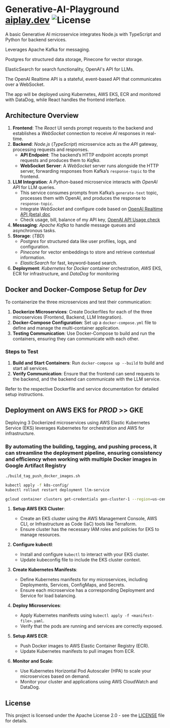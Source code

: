 # Generative-AI-Playground [aiplay.dev](https://aiplay.dev/) ![License](https://img.shields.io/badge/license-Apache%202.0-blue.svg)

A basic Generative AI microservice integrates Node.js with TypeScript and Python for backend services.

Leverages Apache Kafka for messaging.

Postgres for structured data storage, Pinecone for vector storage.

ElasticSearch for search functionality, OpenAI's API for LLMs.

The OpenAI Realtime API is a stateful, event-based API that communicates over a WebSocket.

The app will be deployed using Kubernetes, AWS EKS, ECR and monitored with DataDog, while React handles the frontend interface.

## Architecture Overview

1. **Frontend**: The _React_ UI sends prompt requests to the backend and establishes a _WebSocket_ connection to receive _AI_ responses in real-time.
2. **Backend**: _Node.js_ (_TypeScript_) microservice acts as the _API_ gateway, processing requests and responses.
   - **API Endpoint**: The backend’s HTTP endpoint accepts prompt requests and produces them to _Kafka_.
   - **WebSocket Server**: A _WebSocket_ server runs alongside the HTTP server, forwarding responses from Kafka’s `response-topic` to the frontend.
3. **LLM Integration**: A _Python_-based microservice interacts with _OpenAI API_ for LLM queries.
   - This service consumes prompts from Kafka’s `generate-text` topic, processes them with OpenAI, and produces the response to `response-topic`.
   - Integrate _WebSocket_ and configure code based on [OpenAI Realtime API (beta) doc](https://platform.openai.com/docs/guides/realtime/overview)
   - Check usage, bill, balance of my API key, [OpenAI API Usage check](https://platform.openai.com/settings/organization/usage)
4. **Messaging**: _Apache Kafka_ to handle message queues and asynchronous tasks.
5. **Storage**: (_TBD_)
   - _Postgres_ for structured data like user profiles, logs, and configuration.
   - _Pinecone_ for vector embeddings to store and retrieve contextual information.
   - _ElasticSearch_ for fast, keyword-based search.
6. **Deployment**: _Kubernetes_ for _Docker_ container orchestration, _AWS_ EKS, ECR for infrastructure, and _DataDog_ for monitoring

## Docker and Docker-Compose Setup for _Dev_

To containerize the three microservices and test their communication:

1. **Dockerize Microservices**: Create Dockerfiles for each of the three microservices (Frontend, Backend, LLM Integration).
2. **Docker-Compose Configuration**: Set up a `docker-compose.yml` file to define and manage the multi-container application.
3. **Testing Communication**: Use Docker-Compose to build and run the containers, ensuring they can communicate with each other.

### Steps to Test

1. **Build and Start Containers**: Run `docker-compose up --build` to build and start all services.
2. **Verify Communication**: Ensure that the frontend can send requests to the backend, and the backend can communicate with the LLM service.

Refer to the respective Dockerfile and service documentation for detailed setup instructions.

## Deployment on AWS EKS for _PROD_ >> GKE

Deploying 3 Dockerized microservices using AWS Elastic Kubernetes Service (EKS) leverages Kubernetes for orchestration and AWS for infrastructure.

### By automating the building, tagging, and pushing process, it can streamline the deployment pipeline, ensuring consistency and efficiency when working with multiple Docker images in Google Artifact Registry

```bash
./build_tag_push_docker_images.sh

kubectl apply -f k8s-config/
kubectl rollout restart deployment llm-service

gcloud container clusters get-credentials gen-cluster-1 --region=us-central1

```

1. **Setup AWS EKS Cluster**:

   - Create an EKS cluster using the AWS Management Console, AWS CLI, or Infrastructure as Code (IaC) tools like Terraform.
   - Ensure cluster has the necessary IAM roles and policies for EKS to manage resources.

2. **Configure kubectl**:

   - Install and configure `kubectl` to interact with your EKS cluster.
   - Update kubeconfig file to include the EKS cluster context.

3. **Create Kubernetes Manifests**:

   - Define Kubernetes manifests for my microservices, including Deployments, Services, ConfigMaps, and Secrets.
   - Ensure each microservice has a corresponding Deployment and Service for load balancing.

4. **Deploy Microservices**:

   - Apply Kubernetes manifests using `kubectl apply -f <manifest-file>.yaml`.
   - Verify that the pods are running and services are correctly exposed.

5. **Setup AWS ECR**:

   - Push Docker images to AWS Elastic Container Registry (ECR).
   - Update Kubernetes manifests to pull images from ECR.

6. **Monitor and Scale**:
   - Use Kubernetes Horizontal Pod Autoscaler (HPA) to scale your microservices based on demand.
   - Monitor your cluster and applications using AWS CloudWatch and DataDog.

## License

This project is licensed under the Apache License 2.0 - see the [LICENSE](LICENSE) file for details.
